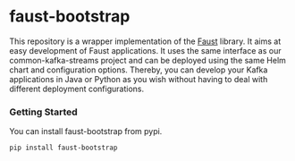 # faust-bootstrap
This repository is a wrapper implementation of the [Faust](https://github.com/robinhood/faust) library.
It aims at easy development of Faust applications.
It uses the same interface as our common-kafka-streams project and can be deployed using the same Helm chart and configuration options.
Thereby, you can develop your Kafka applications in Java or Python as you wish without having to deal with different deployment configurations.

### Getting Started

You can install faust-bootstrap from pypi.

``pip install faust-bootstrap``

